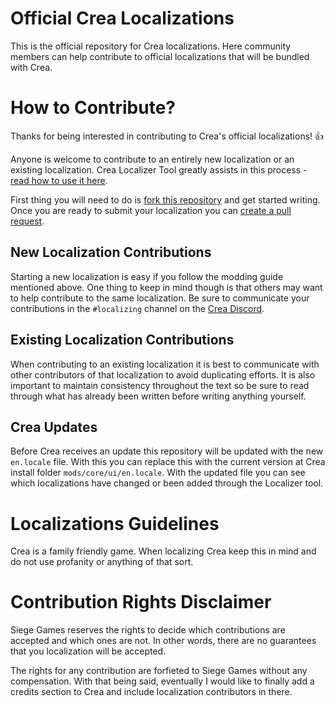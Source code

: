# Official Crea Localizations
This is the official repository for Crea localizations. Here community members can help contribute to official localizations that will be bundled with Crea.

# How to Contribute?
Thanks for being interested in contributing to Crea's official localizations! :+1:

Anyone is welcome to contribute to an entirely new localization or an existing localization. Crea Localizer Tool greatly assists in this process - [read how to use it here](http://playcrea.com/mod/creating-localizations.html#creating-localizations).

First thing you will need to do is [fork this repository](https://help.github.com/articles/fork-a-repo/) and get started writing. Once you are ready to submit your localization you can [create a pull request](https://help.github.com/articles/creating-a-pull-request-from-a-fork/).

## New Localization Contributions
Starting a new localization is easy if you follow the modding guide mentioned above. One thing to keep in mind though is that others may want to help contribute to the same localization. Be sure to communicate your contributions in the `#localizing` channel on the [Crea Discord](http://discord.gg/crea).

## Existing Localization Contributions
When contributing to an existing localization it is best to communicate with other contributors of that localization to avoid duplicating efforts. It is also important to maintain consistency throughout the text so be sure to read through what has already been written before writing anything yourself.

## Crea Updates
Before Crea receives an update this repository will be updated with the new `en.locale` file. With this you can replace this with the current version at Crea install folder `mods/core/ui/en.locale`. With the updated file you can see which localizations have changed or been added through the Localizer tool.

# Localizations Guidelines

Crea is a family friendly game. When localizing Crea keep this in mind and do not use profanity or anything of that sort.

# Contribution Rights Disclaimer

Siege Games reserves the rights to decide which contributions are accepted and which ones are not. In other words, there are no guarantees that you localization will be accepted.

The rights for any contribution are forfieted to Siege Games without any compensation. With that being said, eventually I would like to finally add a credits section to Crea and include localization contributors in there.
